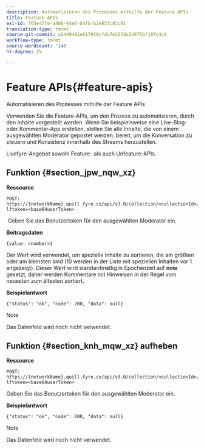 ```yaml
---
description: Automatisieren des Prozesses mithilfe der Feature APIs
title: Feature APIs
exl-id: 765e47fe-a406-44e6-b4fb-b2e85fc83c01
translation-type: tm+mt
source-git-commit: a2449482e617939cfda7e367da34875bf187c4c9
workflow-type: tm+mt
source-wordcount: '146'
ht-degree: 2%

---
```


# Feature APIs{#feature-apis}

Automatisieren des Prozesses mithilfe der Feature APIs

Verwenden Sie die Feature-APIs, um den Prozess zu automatisieren, durch den Inhalte vorgestellt werden. Wenn Sie beispielsweise eine Live-Blog- oder Kommentar-App erstellen, stellen Sie alle Inhalte, die von einem ausgewählten Moderator gepostet werden, bereit, um die Konversation zu steuern und Konsistenz innerhalb des Streams herzustellen.

Livefyre-Angebot sowohl Feature- als auch Unfeature-APIs.

## Funktion {#section_jpw_nqw_xz}

**Ressource**

```
POST: https://{networkName}.quill.fyre.co/api/v3.0/collection/<collectionId>/feature/<commentId>/?lftoken=<base64userToken>
```

&#x200B; Geben Sie das Benutzertoken für den ausgewählten Moderator ein.

**Beitragsdaten**

```
{value: <number>} 
```

Der Wert wird verwendet, um spezielle Inhalte zu sortieren, die am größten oder am kleinsten sind (10 werden in der Liste mit speziellen Inhalten vor 1 angezeigt). Dieser Wert wird standardmäßig in Epochenzeit auf **now** gesetzt, daher werden Kommentare mit Hinweisen in der Regel vom neuesten zum ältesten sortiert.

**Beispielantwort**

```
{"status": "ok", "code": 200, "data": null} 
```

>[!NOTE]
>
>Das Datenfeld wird noch nicht verwendet.

## Funktion {#section_knh_mqw_xz} aufheben

**Ressource**

```
POST: https://{networkName}.quill.fyre.co/api/v3.0/collection/<collectionId>/unfeature/<commentId>/?lftoken=<base64userToken>
```

Geben Sie das Benutzertoken für den ausgewählten Moderator ein.

**Beispielantwort**

```
{"status": "ok", "code": 200, "data": null} 
```

>[!NOTE]
>
>Das Datenfeld wird noch nicht verwendet.
